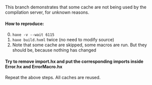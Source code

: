This branch demonstrates that some cache are not being used by the compilation server, for unknown reasons.

#### How to reproduce:

0. `haxe -v --wait 6115`
0. `haxe build.hxml` twice (no need to modify source)
0. Note that some cache are skipped, some macros are run. But they should be, because nothing has changed

#### Try to remove import.hx and put the corresponding imports inside Error.hx and ErrorMacro.hx

Repeat the above steps. All caches are reused.